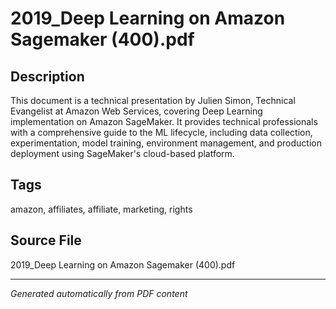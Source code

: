 # 2019_Deep Learning on Amazon Sagemaker (400).pdf

## Description
This document is a technical presentation by Julien Simon, Technical Evangelist at Amazon Web Services, covering Deep Learning implementation on Amazon SageMaker. It provides technical professionals with a comprehensive guide to the ML lifecycle, including data collection, experimentation, model training, environment management, and production deployment using SageMaker's cloud-based platform.
## Tags
amazon, affiliates, affiliate, marketing, rights

## Source File
2019_Deep Learning on Amazon Sagemaker (400).pdf

---
*Generated automatically from PDF content*
